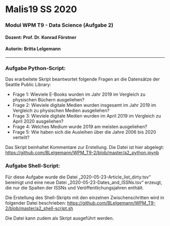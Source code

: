 # Malis19 SS 2020 
### Modul WPM T9 - Data Science (Aufgabe 2)

#### Dozent: Prof. Dr. Konrad Förstner
#### Autorin: Britta Lelgemann
--------------------------------------------------------------------------

### Aufgabe Python-Script:

Das erarbeitete Skript beantwortet folgende Fragen an die Datensätze der Seattle Public Library:

* Frage 1: Wieviele E-Books wurden im Jahr 2019 im Vergleich zu physischen Büchern ausgeliehen?
* Frage 2: Wieviele digitale Medien wurden insgesamt im Jahr 2019 im Vergleich zu physischen Medien ausgeliehen?
* Frage 3: Wieviele digitale Medien wurden im April 2019 im Vergleich zu April 2020 ausgeliehen?
* Frage 4: Welches Medium wurde 2019 am meisten ausgeliehen?
* Frage 5: Wie haben sich die Ausleihen über die Jahre 2006 bis 2020 verteilt?

Das Skript beinhaltet Kommentare zur Erstellung. 
Die Datei ist hier abgelegt: https://github.com/BLelgemann/WPM_T9-2/blob/master/a2_python.ipynb

### Aufgabe Shell-Script:

Für diese Aufgabe wurde die Datei „2020-05-23-Article_list_dirty.tsv“ bereinigt und eine neue Datei 
„2020-05-23-Dates_and_ISSNs.tsv“ erzeugt, die nur die Spalten der ISSNs und Veröffentlichungsjahren enthält.

Die Erstellung des Shell-Skripts mit den einzelnen Zwischenschritten wird in folgender Datei beschrieben:
https://github.com/BLelgemann/WPM_T9-2/blob/master/a2_shell-script.sh

Die Datei kann zudem als Skript ausgeführt werden.
